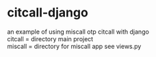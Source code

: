 # citcall-django

an example of using miscall otp citcall with django<br>
citcall =  directory main project<br>
miscall =  directory for miscall app see views.py<br>
